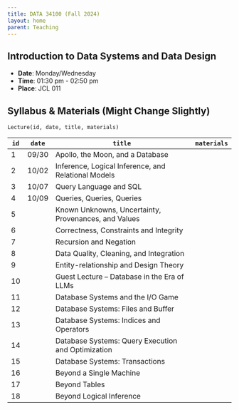 ```yaml
---
title: DATA 34100 (Fall 2024)
layout: home
parent: Teaching
---
```


## Introduction to Data Systems and Data Design

- **Date**: Monday/Wednesday
- **Time**: 01:30 pm - 02:50 pm
- **Place**: JCL	011

## Syllabus & Materials (Might Change Slightly)

```
Lecture(id, date, title, materials)
```

| `id` | `date` | `title` | `materials` |
|------|--------|---------|-------------|
| 1    | 09/30  | Apollo, the Moon, and a Database |      |
| 2    | 10/02  | Inference, Logical Inference, and Relational Models |      |
| 3    | 10/07  | Query Language and SQL |      |
| 4    | 10/09  | Queries, Queries, Queries        |      |
| 5    |        | Known Unknowns, Uncertainty, Provenances, and Values |      |
| 6    |        | Correctness, Constraints and Integrity |      |
| 7    |        | Recursion and Negation |      |
| 8    |        | Data Quality, Cleaning, and Integration |      |
| 9    |        | Entity-relationship and Design Theory |      |
| 10   |        | Guest Lecture – Database in the Era of LLMs |      |
| 11   |        | Database Systems and the I/O Game |      |
| 12   |        | Database Systems: Files and Buffer |      |
| 13   |        | Database Systems: Indices and Operators |      |
| 14   |        | Database Systems: Query Execution and Optimization |      |
| 15   |        | Database Systems: Transactions |      |
| 16   |        | Beyond a Single Machine |      |
| 17   |        | Beyond Tables |      |
| 18   |        | Beyond Logical Inference |      |
